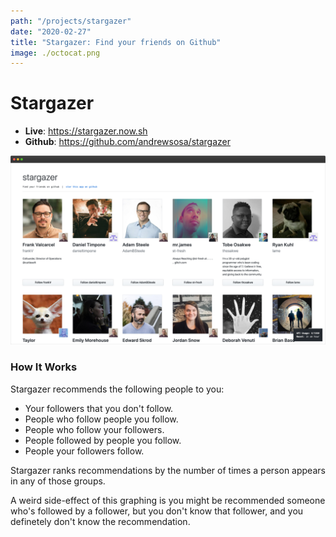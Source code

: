 ```yaml
---
path: "/projects/stargazer"
date: "2020-02-27"
title: "Stargazer: Find your friends on Github"
image: ./octocat.png
---
```

# Stargazer
* __Live__: https://stargazer.now.sh
* __Github__: https://github.com/andrewsosa/stargazer

![stargazer](./stargazer_app.png)

### How It Works

Stargazer recommends the following people to you:

* Your followers that you don't follow.
* People who follow people you follow.
* People who follow your followers.
* People followed by people you follow.
* People your followers follow.

Stargazer ranks recommendations by the number of times a person appears in any of those groups.

A weird side-effect of this graphing is you might be recommended someone who's followed by a follower, but you don't know that follower, and you definetely don't know the recommendation.
